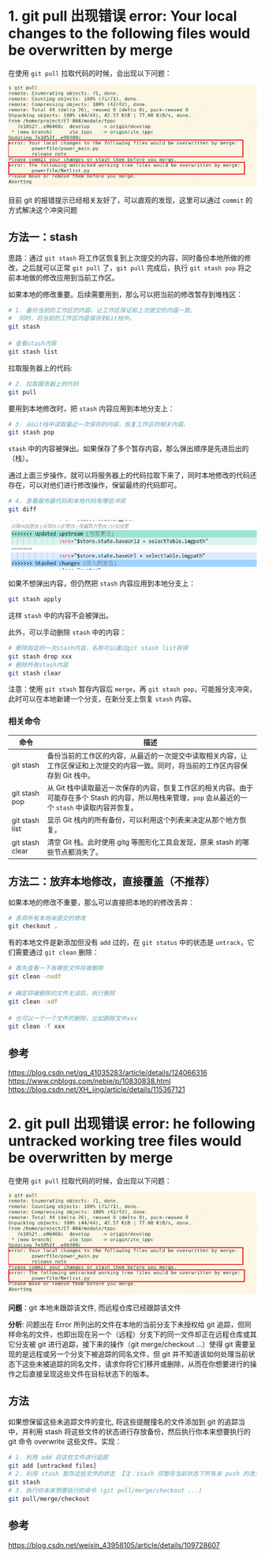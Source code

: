 # 1. git pull 出现错误 error: Your local changes to the following files would be overwritten by merge
在使用 `git pull` 拉取代码的时候，会出现以下问题：

![](./question/question-1-1.png "")

目前 git 的报错提示已经相关友好了，可以直观的发现，这里可以通过 `commit` 的方式解决这个冲突问题

## 方法一：stash
思路：通过 `git stash` 将工作区恢复到上次提交的内容，同时备份本地所做的修改，之后就可以正常 `git pull` 了，`git pull` 完成后，执行 `git stash pop` 将之前本地做的修改应用到当前工作区。

如果本地的修改重要。后续需要用到，那么可以把当前的修改暂存到堆栈区：

```bash
# 1. 备份当前的工作区的内容，让工作区保证和上次提交的内容一致。
#  同时，将当前的工作区内容保存到Git栈中。
git stash

# 查看stash内容
git stash list
```

拉取服务器上的代码:

```bash
# 2. 拉取服务器上的代码
git pull
```

要用到本地修改时，把 `stash` 内容应用到本地分支上：

```bash
# 3. 从Git栈中读取最近一次保存的内容，恢复工作区的相关内容。
git stash pop
```

`stash` 中的内容被弹出。如果保存了多个暂存内容，那么弹出顺序是先进后出的（栈）。

通过上面三步操作，就可以将服务器上的代码拉取下来了，同时本地修改的代码还存在，可以对他们进行修改操作，保留最终的代码即可。

```bash
# 4. 查看服务器代码和本地代码有哪些冲突
git diff
```

![](./question/question-1-2.png "")


如果不想弹出内容，但仍然把 `stash` 内容应用到本地分支上：

```bash
git stash apply
```

这样 `stash` 中的内容不会被弹出。

此外，可以手动删除 `stash` 中的内容：

```bash
# 删除指定的一次stash内容，名称可以通过git stash list获得
git stash drop xxx
# 删除所有stash内容
git stash clear
```

注意：使用 `git stash` 暂存内容后 `merge`，再 `git stash pop`，可能报分支冲突，此时可以在本地新建一个分支，在新分支上恢复 `stash` 内容。

### 相关命令
| 命令            | 描述                                                                                                                                                    |
| --------------- | ------------------------------------------------------------------------------------------------------------------------------------------------------- |
| git stash       | 备份当前的工作区的内容，从最近的一次提交中读取相关内容，让工作区保证和上次提交的内容一致。同时，将当前的工作区内容保存到 Git 栈中。                     |
| git stash pop   | 从 Git 栈中读取最近一次保存的内容，恢复工作区的相关内容。由于可能存在多个 Stash 的内容，所以用栈来管理，`pop` 会从最近的一个 `stash` 中读取内容并恢复。 |
| git stash list  | 显示 Git 栈内的所有备份，可以利用这个列表来决定从那个地方恢复。                                                                                         |
| git stash clear | 清空 Git 栈。此时使用 gitg 等图形化工具会发现，原来 stash 的哪些节点都消失了。                                                                          |

## 方法二：放弃本地修改，直接覆盖（不推荐）
如果本地的修改不重要，那么可以直接把本地的的修改丢弃：

```bash
# 丢弃所有本地未提交的修改
git checkout .
```

有的本地文件是新添加但没有 `add` 过的，在 `git status` 中的状态是 `untrack`，它们需要通过 `git clean` 删除：

```bash
# 首先查看一下有哪些文件将被删除
git clean -nxdf

# 确定将被删除的文件无误后，执行删除
git clean -xdf

# 也可以一个一个文件的删除，比如删除文件xxx
git clean -f xxx
```

## 参考
https://blog.csdn.net/qq_41035283/article/details/124066316
https://www.cnblogs.com/nebie/p/10830838.html
https://blog.csdn.net/XH_jing/article/details/115367121

# 2. git pull 出现错误 error: he following untracked working tree files would be overwritten by merge
在使用 `git pull` 拉取代码的时候，会出现以下问题：

![](./question/question-1-1.png "")

**问题**：git 本地未跟踪该文件, 而远程仓库已经跟踪该文件

**分析**: 问题出在 Error 所列出的文件在本地的当前分支下未授权给 git 追踪，但同样命名的文件，也即出现在另一个（远程）分支下的同一文件却正在远程仓库或其它分支被 git 进行追踪，接下来的操作（git merge/checkout …）使得 git 需要呈现的是远程或另一个分支下被追踪的同名文件，但 git 并不知道该如何处理当前状态下这些未被追踪的同名文件，请求你将它们移开或删除，从而在你想要进行的操作之后直接呈现这些文件在目标状态下的版本。

## 方法
如果想保留这些未追踪文件的变化, 将这些提醒撞名的文件添加到 git 的追踪当中，并利用 stash 将这些文件的状态进行存放备份，然后执行你本来想要执行的 git 命令 overwrite 这些文件。实现：

```bash
# 1. 利用 add 将这些文件进行追踪
git add [untracked files]
# 2. 利用 stash 暂存这些文件的状态 【注：stash 将暂存当前状态下所有未 push 的改变】
git stash
# 3. 执行你本来想要执行的命令 (git pull/merge/checkout ...)
git pull/merge/checkout
```

## 参考
https://blog.csdn.net/weixin_43958105/article/details/109728607